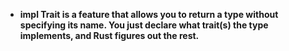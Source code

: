 
-  **impl Trait is a feature that allows you to return a type without specifying its name. You just declare what trait(s) the type implements, and Rust figures out the rest.**
